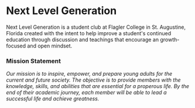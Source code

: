 # Next Level Generation

Next Level Generation is a student club at Flagler College in St. Augustine, Florida created with the intent to help improve a student's continued education through discussion and teachings that encourage an growth-focused and open mindset.

### Mission Statement

_Our mission is to inspire, empower, and prepare young adults for the current and future society. The objective is to provide members with the knowledge, skills, and abilities that are essential for a properous life. By the end of their academic journey, each member will be able to lead a successful life and achieve greatness._
